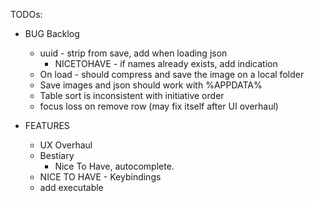 TODOs:

* BUG Backlog
    * uuid - strip from save, add when loading json
        * NICETOHAVE - if names already exists, add indication
    * On load - should compress and save the image on a local folder
    * Save images and json should work with %APPDATA%
    * Table sort is inconsistent with initiative order
    * focus loss on remove row (may fix itself after UI overhaul)

* FEATURES
    * UX Overhaul
    * Bestiary
        * Nice To Have, autocomplete.
    * NICE TO HAVE - Keybindings
    * add executable

